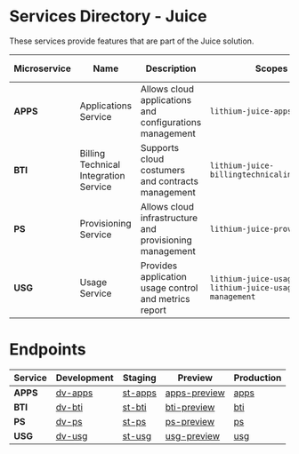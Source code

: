 # Services Directory - Juice

These services provide features that are part of the Juice solution.

| Microservice | Name | Description | Scopes | Client Lib | Web API | Spec |
| - | - | - | - | - | - |- |
| **APPS** | Applications Service | Allows cloud applications and configurations management | `lithium-juice-apps` | [1.0](https://apps.lithium.primaverabss.com/.doc/clientlib/) | [1.0](https://apps.lithium.primaverabss.com/.doc/webapi/) | n/a |
| **BTI** | Billing Technical Integration Service | Supports cloud costumers and contracts management | `lithium-juice-billingtechnicalintegration` | [1.0](https://bti.lithium.primaverabss.com/.doc/clientlib/) | [1.0](https://bti.lithium.primaverabss.com/.doc/webapi/) | n/a |
| **PS** | Provisioning Service | Allows cloud infrastructure and provisioning management | `lithium-juice-provisioning` | [1.0](https://ps.lithium.primaverabss.com/.doc/clientlib/) | [1.0](https://ps.lithium.primaverabss.com/.doc/webapi/) | n/a |
| **USG** | Usage Service | Provides application usage control and metrics report | `lithium-juice-usage` `lithium-juice-usage-management` | [1.0](https://usg.lithium.primaverabss.com/.doc/clientlib/) | [1.0](https://usg.lithium.primaverabss.com/.doc/webapi/) | n/a |

# Endpoints

| Service | Development | Staging | Preview | Production |
| - | - | - | - | - |
| **APPS** | [dv-apps](https://dv-apps.lithium.primaverabss.com/) | [st-apps](https://st-apps.lithium.primaverabss.com/) | [apps-preview](https://apps-preview.lithium.primaverabss.com/) | [apps](https://apps.lithium.primaverabss.com/) |
| **BTI** | [dv-bti](https://dv-bti.lithium.primaverabss.com/) | [st-bti](https://st-bti.lithium.primaverabss.com/) | [bti-preview](https://bti-preview.lithium.primaverabss.com/)   | [bti](https://bti.lithium.primaverabss.com/)   |
| **PS** | [dv-ps](https://dv-ps.lithium.primaverabss.com/) | [st-ps](https://st-ps.lithium.primaverabss.com/) | [ps-preview](https://ps-preview.lithium.primaverabss.com/) | [ps](https://ps.lithium.primaverabss.com/) |
| **USG** | [dv-usg](https://dv-usg.lithium.primaverabss.com/) | [st-usg](https://st-usg.lithium.primaverabss.com/) | [usg-preview](https://usg-preview.lithium.primaverabss.com/) | [usg](https://usg.lithium.primaverabss.com/) |
